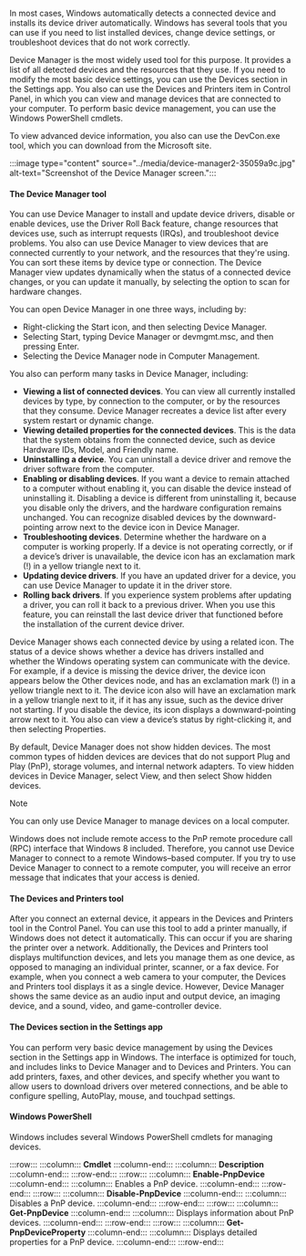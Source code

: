 In most cases, Windows automatically detects a connected device and installs its device driver automatically. Windows has several tools that you can use if you need to list installed devices, change device settings, or troubleshoot devices that do not work correctly.

Device Manager is the most widely used tool for this purpose. It provides a list of all detected devices and the resources that they use. If you need to modify the most basic device settings, you can use the Devices section in the Settings app. You also can use the Devices and Printers item in Control Panel, in which you can view and manage devices that are connected to your computer. To perform basic device management, you can use the Windows PowerShell cmdlets.

To view advanced device information, you also can use the DevCon.exe tool, which you can download from the Microsoft site.

:::image type="content" source="../media/device-manager2-35059a9c.jpg" alt-text="Screenshot of the Device Manager screen.":::


#### The Device Manager tool

You can use Device Manager to install and update device drivers, disable or enable devices, use the Driver Roll Back feature, change resources that devices use, such as interrupt requests (IRQs), and troubleshoot device problems. You also can use Device Manager to view devices that are connected currently to your network, and the resources that they're using. You can sort these items by device type or connection. The Device Manager view updates dynamically when the status of a connected device changes, or you can update it manually, by selecting the option to scan for hardware changes.

You can open Device Manager in one three ways, including by:

 -  Right-clicking the Start icon, and then selecting Device Manager.
 -  Selecting Start, typing Device Manager or devmgmt.msc, and then pressing Enter.
 -  Selecting the Device Manager node in Computer Management.

You also can perform many tasks in Device Manager, including:

 -  **Viewing a list of connected devices**. You can view all currently installed devices by type, by connection to the computer, or by the resources that they consume. Device Manager recreates a device list after every system restart or dynamic change.
 -  **Viewing detailed properties for the connected devices**. This is the data that the system obtains from the connected device, such as device Hardware IDs, Model, and Friendly name.
 -  **Uninstalling a device**. You can uninstall a device driver and remove the driver software from the computer.
 -  **Enabling or disabling devices**. If you want a device to remain attached to a computer without enabling it, you can disable the device instead of uninstalling it. Disabling a device is different from uninstalling it, because you disable only the drivers, and the hardware configuration remains unchanged. You can recognize disabled devices by the downward-pointing arrow next to the device icon in Device Manager.
 -  **Troubleshooting devices**. Determine whether the hardware on a computer is working properly. If a device is not operating correctly, or if a device’s driver is unavailable, the device icon has an exclamation mark (!) in a yellow triangle next to it.
 -  **Updating device drivers**. If you have an updated driver for a device, you can use Device Manager to update it in the driver store.
 -  **Rolling back drivers**. If you experience system problems after updating a driver, you can roll it back to a previous driver. When you use this feature, you can reinstall the last device driver that functioned before the installation of the current device driver.

Device Manager shows each connected device by using a related icon. The status of a device shows whether a device has drivers installed and whether the Windows operating system can communicate with the device. For example, if a device is missing the device driver, the device icon appears below the Other devices node, and has an exclamation mark (!) in a yellow triangle next to it. The device icon also will have an exclamation mark in a yellow triangle next to it, if it has any issue, such as the device driver not starting. If you disable the device, its icon displays a downward-pointing arrow next to it. You also can view a device’s status by right-clicking it, and then selecting Properties.

By default, Device Manager does not show hidden devices. The most common types of hidden devices are devices that do not support Plug and Play (PnP), storage volumes, and internal network adapters. To view hidden devices in Device Manager, select View, and then select Show hidden devices.

> [!NOTE]
> You can only use Device Manager to manage devices on a local computer.

Windows does not include remote access to the PnP remote procedure call (RPC) interface that Windows 8 included. Therefore, you cannot use Device Manager to connect to a remote Windows–based computer. If you try to use Device Manager to connect to a remote computer, you will receive an error message that indicates that your access is denied.

#### The Devices and Printers tool

After you connect an external device, it appears in the Devices and Printers tool in the Control Panel. You can use this tool to add a printer manually, if Windows does not detect it automatically. This can occur if you are sharing the printer over a network. Additionally, the Devices and Printers tool displays multifunction devices, and lets you manage them as one device, as opposed to managing an individual printer, scanner, or a fax device. For example, when you connect a web camera to your computer, the Devices and Printers tool displays it as a single device. However, Device Manager shows the same device as an audio input and output device, an imaging device, and a sound, video, and game-controller device.

#### The Devices section in the Settings app

You can perform very basic device management by using the Devices section in the Settings app in Windows. The interface is optimized for touch, and includes links to Device Manager and to Devices and Printers. You can add printers, faxes, and other devices, and specify whether you want to allow users to download drivers over metered connections, and be able to configure spelling, AutoPlay, mouse, and touchpad settings.

#### Windows PowerShell

Windows includes several Windows PowerShell cmdlets for managing devices.

:::row:::
  :::column:::
    **Cmdlet**
  :::column-end:::
  :::column:::
    **Description**
  :::column-end:::
:::row-end:::
:::row:::
  :::column:::
    **Enable-PnpDevice**
  :::column-end:::
  :::column:::
    Enables a PnP device.
  :::column-end:::
:::row-end:::
:::row:::
  :::column:::
    **Disable-PnpDevice**
  :::column-end:::
  :::column:::
    Disables a PnP device.
  :::column-end:::
:::row-end:::
:::row:::
  :::column:::
    **Get-PnpDevice**
  :::column-end:::
  :::column:::
    Displays information about PnP devices.
  :::column-end:::
:::row-end:::
:::row:::
  :::column:::
    **Get-PnpDeviceProperty**
  :::column-end:::
  :::column:::
    Displays detailed properties for a PnP device.
  :::column-end:::
:::row-end:::
